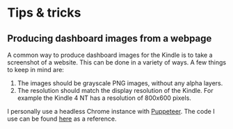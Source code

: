 # Tips & tricks

## Producing dashboard images from a webpage

A common way to produce dashboard images for the Kindle is to take a screenshot of a website.
This can be done in a variety of ways. A few things to keep in mind are:

1. The images should be grayscale PNG images, without any alpha layers.
2. The resolution should match the display resolution of the Kindle. For example the Kindle 4 NT has a resolution of 800x600 pixels.

I personally use a headless Chrome instance with [Puppeteer](https://pptr.dev/).
The code I use can be found [here](./screenshotter/screenshot.js) as a reference.
